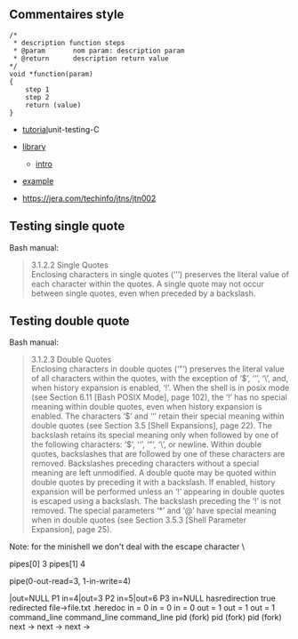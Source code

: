 


## Commentaires style

```
/*
 * description function steps
 * @param		nom param: description param
 * @return		description return value
*/
void *function(param)
{
    step 1
    step 2
    return (value)
}
```

* [tutorial](https://github.com/hilmi-yilmaz/blogs/tree/main/)unit-testing-C
* [library](https://github.com/ThrowTheSwitch/Unity)
    * [intro](https://github.com/ThrowTheSwitch/Unity/blob/master/docs/UnityGettingStartedGuide.md)

* [example](https://github.com/alelievr/libft-unit-test)

* https://jera.com/techinfo/jtns/jtn002

## Testing single quote

Bash manual:
> 3.1.2.2 Single Quotes  
> Enclosing characters in single quotes (‘’’) preserves the literal value of each character within
the quotes. A single quote may not occur between single quotes, even when preceded by a
backslash.


## Testing double quote

Bash manual:
> 3.1.2.3 Double Quotes  
> Enclosing characters in double quotes (‘"’) preserves the literal value of all characters within
the quotes, with the exception of ‘$’, ‘‘’, ‘\’, and, when history expansion is enabled, ‘!’.
When the shell is in posix mode (see Section 6.11 [Bash POSIX Mode], page 102), the ‘!’
has no special meaning within double quotes, even when history expansion is enabled. The
characters ‘$’ and ‘‘’ retain their special meaning within double quotes (see Section 3.5
[Shell Expansions], page 22). The backslash retains its special meaning only when followed
by one of the following characters: ‘$’, ‘‘’, ‘"’, ‘\’, or newline. Within double quotes,
backslashes that are followed by one of these characters are removed. Backslashes preceding
characters without a special meaning are left unmodified. A double quote may be quoted
within double quotes by preceding it with a backslash. If enabled, history expansion will
be performed unless an ‘!’ appearing in double quotes is escaped using a backslash. The
backslash preceding the ‘!’ is not removed.
The special parameters ‘*’ and ‘@’ have special meaning when in double quotes (see
Section 3.5.3 [Shell Parameter Expansion], page 25).

Note: for the minishell we don't deal with the escape character \



pipes[0] 3
pipes[1] 4

pipe(0-out-read=3, 1-in-write=4)

|out=NULL		P1     				in=4|out=3    		P2      		in=5|out=6    	P3				in=NULL
				hasredirection true
				redirected file->file.txt
				.heredoc
				in = 0								    in = 0							in = 0
				out = 1 								out = 1							out = 1
				command_line	  						command_line	     	 		command_line
				pid (fork)        						pid (fork)         		 		pid (fork)
				next ->			  						next -> 		     	 		next ->